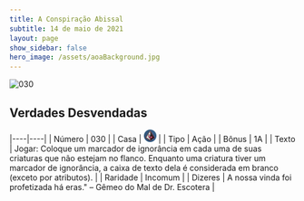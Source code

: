 ```yaml
---
title: A Conspiração Abissal
subtitle: 14 de maio de 2021
layout: page
show_sidebar: false
hero_image: /assets/aoaBackground.jpg
---
```


![030](https://cards-keyforge.s3.eu-north-1.amazonaws.com/media/pt/tac/030.png)

## Verdades Desvendadas

|----|----|
| Número | 030 |
| Casa | ![Conspiracy](https://raw.githubusercontent.com/cardsofkeyforge/cardsofkeyforge.github.io/master/tac/conspiracy.png "Conspiração") |
| Tipo | Ação |
| Bônus | 1A |
| Texto | Jogar: Coloque um marcador de ignorância  em cada uma de suas criaturas que não  estejam no flanco. Enquanto uma criatura  tiver um marcador de ignorância, a caixa de  texto dela é considerada em branco (exceto  por atributos). |
| Raridade | Incomum |
| Dizeres | A nossa vinda foi profetizada há eras."  – Gêmeo do Mal de Dr. Escotera |
